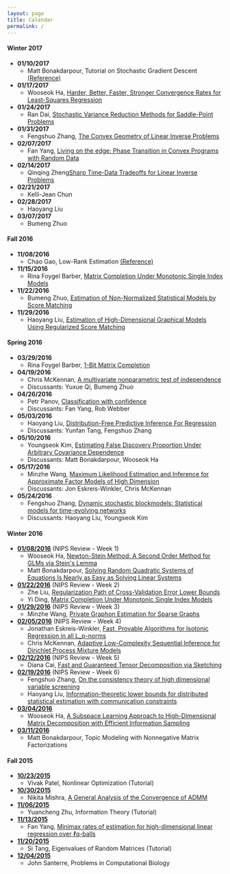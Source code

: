 ```yaml
---
layout: page
title: Calendar
permalink: /
---
```

#### Winter 2017
* **01/10/2017**
  * Matt Bonakdarpour, Tutorial on Stochastic Gradient Descent [(Reference)](http://www.di.ens.fr/~fbach/fbach_tutorial_vr_nips_2016.pdf) 
* **01/17/2017**
  * Wooseok Ha, [Harder, Better, Faster, Stronger Convergence Rates for Least-Squares Regression](https://arxiv.org/abs/1602.05419)
* **01/24/2017**
  * Ran Dai, [Stochastic Variance Reduction Methods for Saddle-Point Problems](https://hal.archives-ouvertes.fr/hal-01319293v2/document)  
* **01/31/2017**
  * Fengshuo Zhang, [The Convex Geometry of Linear Inverse Problems](https://arxiv.org/abs/1012.0621)  
* **02/07/2017**
  * Fan Yang, [Living on the edge: Phase Transition in Convex Programs with Random Data](https://arxiv.org/abs/1303.6672)  
* **02/14/2017**
  * Qinqing Zheng[Sharp Time-Data Tradeoffs for Linear Inverse Problems](https://arxiv.org/abs/1507.04793)  
* **02/21/2017**
  * Kelli-Jean Chun
* **02/28/2017**
  * Haoyang Liu
* **03/07/2017**  
  * Bumeng Zhuo  

#### Fall 2016
* **11/08/2016**  
  * Chao Gao, Low-Rank Estimation [(Reference)](http://projecteuclid.org/euclid.aos/1304947044)  
* **11/15/2016**  
  * Rina Foygel Barber, [Matrix Completion Under Monotonic Single Index Models](https://arxiv.org/pdf/1512.08787v1.pdf)  
* **11/22/2016**  
  * Bumeng Zhuo, [Estimation of Non-Normalized Statistical Models by Score Matching](https://www.cs.helsinki.fi/u/ahyvarin/papers/JMLR05.pdf)
* **11/29/2016**  
  * Haoyang Liu, [Estimation of High-Dimensional Graphical Models Using Regularized Score Matching](https://arxiv.org/abs/1507.00433)  

#### Spring 2016
* **03/29/2016**
  * Rina Foygel Barber, [1-Bit Matrix Completion](http://arxiv.org/abs/1209.3672) 
* **04/19/2016**
  * Chris McKennan, [A multivariate nonparametric test of independence](http://www.sciencedirect.com/science/article/pii/S0047259X05001818) 
  * Discussants: Yuxue Qi, Bumeng Zhuo  
* **04/26/2016**
  * Petr Panov, [Classification with confidence](http://m.biomet.oxfordjournals.org/content/101/4/755.full.pdf)  
  * Discussants: Fan Yang, Rob Webber  
* **05/03/2016**
  * Haoyang Liu, [Distribution-Free Predictive Inference For Regression](http://www.stat.cmu.edu/~ryantibs/papers/conformal.pdf)  
  * Discussants: Yunfan Tang, Fengshuo Zhang  
* **05/10/2016**
  * Youngseok Kim, [Estimating False Discovery Proportion Under Arbitrary
  Covariance Dependence](http://orfe.princeton.edu/~jqfan/papers/12/FDP-JASA.pdf)
  * Discussants: Matt Bonakdarpour, Wooseok Ha  
* **05/17/2016**
  * Minzhe Wang, [Maximum Likelihood Estimation and Inference for Approximate Factor Models of High Dimension](http://www.mitpressjournals.org/doi/pdfplus/10.1162/REST_a_00519)  
  * Discussants: Jon Eskreis-Winkler, Chris McKennan  
* **05/24/2016**
  * Fengshuo Zhang, [Dynamic stochastic blockmodels: Statistical models for time-evolving networks](https://arxiv.org/abs/1304.5974)  
  * Discussants: Haoyang Liu, Youngseok Kim  

#### Winter 2016
* **[01/08/2016](http://helios-reading.github.io/nips_week1/)** (NIPS Review - Week 1)  
  * Wooseok Ha, [Newton-Stein Method: A Second Order Method for GLMs via Stein's Lemma](http://arxiv.org/abs/1511.08895)
  * Matt Bonakdarpour, [Solving Random Quadratic Systems of Equations Is Nearly as Easy as Solving Linear Systems](http://arxiv.org/abs/1505.05114)
* **[01/22/2016](http://helios-reading.github.io/nips_week2/)** (NIPS Review - Week 2)   
  * Zhe Liu, [Regularization Path of Cross-Validation Error Lower Bounds](http://arxiv.org/abs/1502.02344)  
  * Yi Ding, [Matrix Completion Under Monotonic Single Index Models](http://arxiv.org/abs/1512.08787)  
* **[01/29/2016](http://helios-reading.github.io/nips_week3/)** (NIPS Review - Week 3)   
  * Minzhe Wang, [Private Graphon Estimation for Sparse Graphs](http://arxiv.org/abs/1506.06162)  
* **[02/05/2016](http://helios-reading.github.io/nips_week4/)** (NIPS Review - Week 4)  
  * Jonathan Eskreis-Winkler, [Fast, Provable Algorithms for Isotonic Regression in all L_p-norms](http://arxiv.org/abs/1507.00710)  
  * Chris McKennan, [Adaptive Low-Complexity Sequential Inference for Dirichlet Process Mixture Models](http://arxiv.org/abs/1409.8185)   
* **[02/12/2016](http://helios-reading.github.io/nips_week5/)** (NIPS Review - Week 5)  
  * Diana Cai, [Fast and Guaranteed Tensor Decomposition via Sketching](http://arxiv.org/abs/1506.04448)  
* **[02/19/2016](http://helios-reading.github.io/nips_week6/)** (NIPS Review - Week 6)  
  * Fengshuo Zhang, [On the consistency theory of high dimensional variable screening](http://arxiv.org/abs/1502.06895)
  * Haoyang Liu, [Information-theoretic lower bounds for distributed statistical estimation with communication constraints](http://www.cs.berkeley.edu/~yuczhang/files/nips13_communication.pdf)
* **[03/04/2016](http://helios-reading.github.io/subspace_wh/)** 
  * Wooseok Ha, [A Subspace Learning Approach to High-Dimensional Matrix Decomposition with Efficient Information Sampling](http://arxiv.org/abs/1502.00182)  
* **[03/11/2016](http://helios-reading.github.io/tm_nmf_mb/)** 
  * Matt Bonakdarpour, Topic Modeling with Nonnegative Matrix Factorizations

#### Fall 2015
* **[10/23/2015](http://helios-reading.github.io/opt_vivak/)**
  * Vivak Patel, Nonlinear Optimization (Tutorial)
* **[10/30/2015](http://helios-reading.github.io/admm_nikita/)**
  * Nikita Mishra, [A General Analysis of the Convergence of ADMM](http://arxiv.org/abs/1502.02009)  
* **[11/06/2015](http://helios-reading.github.io/infoTheory_yc/)**   
  * Yuancheng Zhu, Information Theory (Tutorial)
* **[11/13/2015](http://helios-reading.github.io/minimaxLp-fan/)** 
  * Fan Yang, [Minimax rates of estimation for high-dimensional linear regression over ℓq-balls](http://arxiv.org/pdf/0910.2042.pdf)
* **[11/20/2015](http://helios-reading.github.io/randomMat-si/)** 
  * Si Tang, Eigenvalues of Random Matrices (Tutorial)
* **[12/04/2015](http://helios-reading.github.io/compBio-john/)** 
  * John Santerre, Problems in Computational Biology
 
